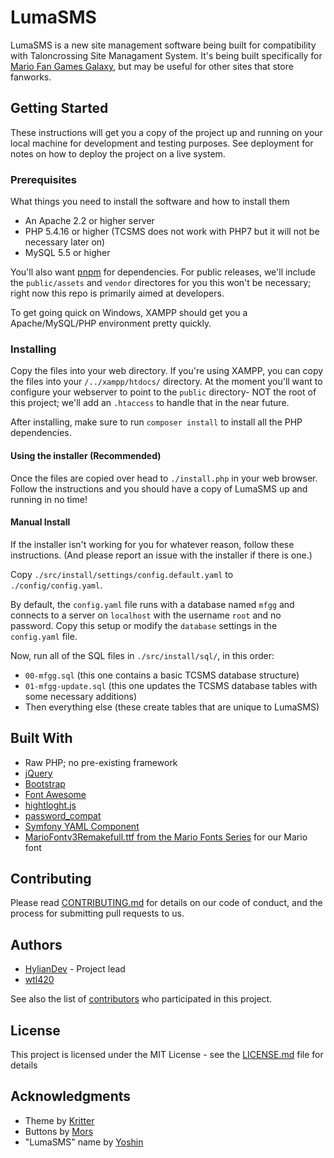 # LumaSMS

LumaSMS is a new site management software being built for compatibility with
Taloncrossing Site Managament System. It's being built specifically for
[Mario Fan Games Galaxy](https://mfgg.net/), but may be useful for other sites
that store fanworks.

## Getting Started

These instructions will get you a copy of the project up and running on your
local machine for development and testing purposes. See deployment for notes
on how to deploy the project on a live system.

### Prerequisites

What things you need to install the software and how to install them

- An Apache 2.2 or higher server
- PHP 5.4.16 or higher
  (TCSMS does not work with PHP7 but it will not be necessary later on)
- MySQL 5.5 or higher

You'll also want [pnpm](https://pnpm.js.org/) for dependencies.
For public releases, we'll include the `public/assets` and `vendor` directores
for you this won't be necessary; right now this repo is primarily aimed at
developers.

To get going quick on Windows, XAMPP should get you a Apache/MySQL/PHP
environment pretty quickly.

### Installing

Copy the files into your web directory. If you're using XAMPP, you can copy the
files into your `/../xampp/htdocs/` directory. At the moment you'll want to
configure your webserver to point to the `public` directory- NOT the root
of this project; we'll add an `.htaccess` to handle that in the near future.

After installing, make sure to run `composer install` to install all the
PHP dependencies.

#### Using the installer (Recommended)

Once the files are copied over head to `./install.php` in your web
browser. Follow the instructions and you should have a copy of LumaSMS up and
running in no time!

#### Manual Install

If the installer isn't working for you for whatever reason, follow these
instructions. (And please report an issue with the installer if there is one.)

Copy `./src/install/settings/config.default.yaml` to `./config/config.yaml`.

By default, the `config.yaml` file runs with a database named `mfgg` and
connects to a server on `localhost` with the username `root` and no password.
Copy this setup or modify the `database` settings in the `config.yaml` file.

Now, run all of the SQL files in `./src/install/sql/`, in this order:

- `00-mfgg.sql` (this one contains a basic TCSMS database structure)
- `01-mfgg-update.sql` (this one updates the TCSMS database tables with some necessary additions)
- Then everything else (these create tables that are unique to LumaSMS)

## Built With

- Raw PHP; no pre-existing framework
- [jQuery](https://jquery.com/)
- [Bootstrap](https://getbootstrap.com/)
- [Font Awesome](https://fontawesome.com/)
- [hightloght.js](https://highlightjs.org/)
- [password_compat](https://github.com/ircmaxell/password_compat)
- [Symfony YAML Component](https://symfony.com/doc/2.8/components/yaml.html)
- [MarioFontv3Remakefull.ttf from the Mario Fonts Series](https://mfgg.net/index.php?act=resdb&param=02&c=6&id=30305) for our Mario font

## Contributing

Please read [CONTRIBUTING.md](CONTRIBUTING.md) for details on our code of
conduct, and the process for submitting pull requests to us.

## Authors

- [HylianDev](https://github.com/hyliandev) - Project lead
- [wtl420](https://github.com/wtl420)

See also the list of
[contributors](https://github.com/mario-fan-games-galaxy/LumaSMS/contributors) who participated
in this project.

## License

This project is licensed under the MIT License - see the
[LICENSE.md](LICENSE.md) file for details

## Acknowledgments

- Theme by [Kritter](https://forums.mfgg.net/member.php?action=profile&uid=8)
- Buttons by [Mors](https://forums.mfgg.net/member.php?action=profile&uid=24)
- "LumaSMS" name by [Yoshin](https://forums.mfgg.net/member.php?action=profile&uid=7)

